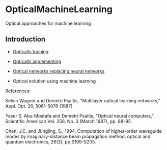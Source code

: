 # OpticalMachineLearning
Optical approaches for machine learning

## Introduction

* [Optically training](#S-training)
* [Optically implementing](#S-implementing)
* [Optical networks replacing neural networks](#S-networking)

* Optical solution using machine learning

References:

Kelvin Wagner and Demetri Psaltis, "Multilayer optical learning networks," Appl. Opt. 26, 5061-5076 (1987)
 
Yaser S. Abu-Mostafa and Demetri Psaltis, "Optical neural computers," Scientific American Vol. 256, No. 3 (March 1987), pp. 88-95

Chen, J.C. and Jüngling, S., 1994. Computation of higher-order waveguide modes by imaginary-distance beam propagation method. optical and quantum electronics, 26(3), pp.S199-S205.
